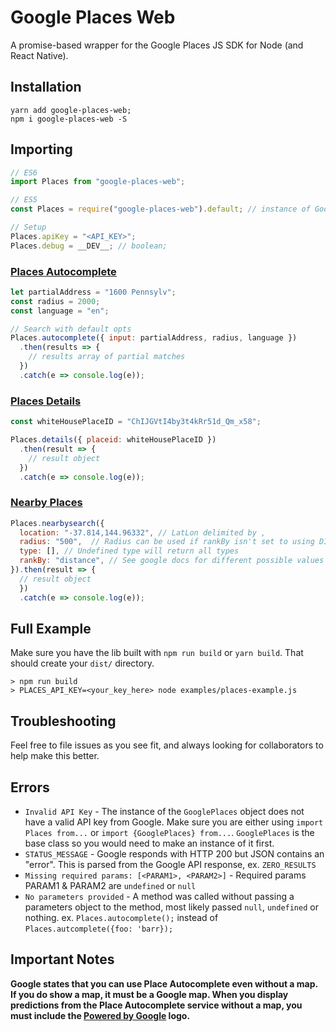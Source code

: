 # Google Places Web

A promise-based wrapper for the Google Places JS SDK for Node (and React Native).

## Installation

```shell
yarn add google-places-web;
npm i google-places-web -S
```

## Importing

```javascript
// ES6
import Places from "google-places-web";

// ES5
const Places = require("google-places-web").default; // instance of GooglePlaces Class;

// Setup
Places.apiKey = "<API_KEY>";
Places.debug = __DEV__; // boolean;
```

### [Places Autocomplete](https://developers.google.com/places/web-service/autocomplete)

```javascript
let partialAddress = "1600 Pennsylv";
const radius = 2000;
const language = "en";

// Search with default opts
Places.autocomplete({ input: partialAddress, radius, language })
  .then(results => {
    // results array of partial matches
  })
  .catch(e => console.log(e));
```

### [Places Details](https://developers.google.com/places/web-service/details)

```javascript
const whiteHousePlaceID = "ChIJGVtI4by3t4kRr51d_Qm_x58";

Places.details({ placeid: whiteHousePlaceID })
  .then(result => {
    // result object
  })
  .catch(e => console.log(e));
```

### [Nearby Places](https://developers.google.com/places/web-service/search)

```javascript
Places.nearbysearch({
  location: "-37.814,144.96332", // LatLon delimited by ,
  radius: "500",  // Radius can be used if rankBy isn't set to using DISTANCE object
  type: [], // Undefined type will return all types
  rankBy: "distance", // See google docs for different possible values
}).then(result => {
  // result object
  })
  .catch(e => console.log(e));
```
## Full Example
Make sure you have the lib built with `npm run build` or `yarn build`. That should create your `dist/` directory.

```shell
> npm run build
> PLACES_API_KEY=<your_key_here> node examples/places-example.js
```

## Troubleshooting
Feel free to file issues as you see fit, and always looking for collaborators to help make this better.

## Errors

- `Invalid API Key` - The instance of the `GooglePlaces` object does not have a valid API key from Google. Make sure you are either using `import Places from...` or `import {GooglePlaces} from...`. `GooglePlaces` is the base class so you would need to make an instance of it first.
- `STATUS_MESSAGE` - Google responds with HTTP 200 but JSON contains an "error". This is parsed from the Google API response, ex. `ZERO_RESULTS`
- `Missing required params: [<PARAM1>, <PARAM2>]` - Required params PARAM1 & PARAM2 are `undefined` or `null`
- `No parameters provided` - A method was called without passing a parameters object to the method, most likely passed `null`, `undefined` or nothing. ex. `Places.autocomplete();` instead of `Places.autcomplete({foo: 'barr});`

## Important Notes

**Google states that you can use Place Autocomplete even without a map. If you do show a map, it must be a Google map. When you display predictions from the Place Autocomplete service without a map, you must include the [Powered by Google](https://developers.google.com/places/web-service/policies#logo_requirements) logo.**
